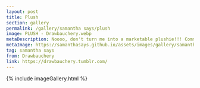 ```yaml
---
layout: post
title: Plush
section: gallery
permalink: /gallery/samantha says/plush
image: PLUSH - Drawbauchery.webp
metaDescription: Noooo, don't turn me into a marketable plushie!!! Commissioned from Drawbauchery.
metaImage: https://samanthasays.github.io/assets/images/gallery/samantha says/PLUSH - Drawbauchery.webp
tag: samantha says
from: Drawbauchery
link: https://drawbauchery.tumblr.com/
---
```

{% include imageGallery.html %}